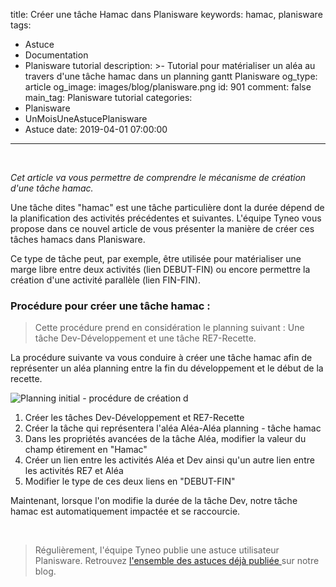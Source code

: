 title: Créer une tâche Hamac dans Planisware
keywords: hamac, planisware
tags:
  - Astuce
  - Documentation
  - Planisware tutorial
description: >-
  Tutorial pour matérialiser un aléa au travers d'une tâche hamac dans un
  planning gantt Planisware
og_type: article
og_image: images/blog/planisware.png
id: 901
comment: false
main_tag: Planisware tutorial
categories:
  - Planisware
  - UnMoisUneAstucePlanisware
  - Astuce
date: 2019-04-01 07:00:00
---


&nbsp;

<em>Cet article va vous permettre de comprendre le mécanisme de création d'une tâche hamac.</em>

Une tâche dites "hamac" est une tâche particulière dont la durée dépend de la planification des activités précédentes et suivantes. L'équipe Tyneo vous propose dans ce nouvel article de vous présenter la manière de créer ces tâches hamacs dans Planisware.

Ce type de tâche peut, par exemple, être utilisée pour matérialiser une marge libre entre deux activités (lien DEBUT-FIN) ou encore permettre la création d'une activité parallèle (lien FIN-FIN).
<!-- more --> 

### Procédure pour créer une tâche hamac :

> Cette procédure prend en considération le planning suivant : 
> Une tâche Dev-Développement et une tâche RE7-Recette. 

La procédure suivante va vous conduire à créer une tâche hamac afin de représenter un aléa planning entre la fin du développement et le début de la recette.

![Planning initial - procédure de création d](http://www.tyneo-consulting.fr/images/blog/create-hamac-task.gif)

1.  Créer les tâches Dev-Développement et RE7-Recette
2.  Créer la tâche qui représentera l'aléa Aléa-Aléa planning - tâche hamac
3.  Dans les propriétés avancées de la tâche Aléa, modifier la valeur du champ étirement en "Hamac"
4.  Créer un lien entre les activités Aléa et Dev ainsi qu'un autre lien entre les activités RE7 et Aléa
5.  Modifier le type de ces deux liens en "DEBUT-FIN"

Maintenant, lorsque l'on modifie la durée de la tâche Dev, notre tâche hamac est automatiquement impactée et se raccourcie.

&nbsp;
> Régulièrement, l'équipe Tyneo publie une astuce utilisateur Planisware. Retrouvez [l'ensemble des astuces déjà publiée ](https://www.tyneo.net/blog/categories/astuce/)sur notre blog.
